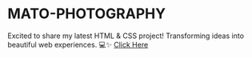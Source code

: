 # MATO-PHOTOGRAPHY
Excited to share my latest HTML & CSS project! Transforming ideas into beautiful web experiences. 💻✨ 
[Click Here](https://yashdatir1999.github.io/MATO-PHOTOGRAPHY/)

